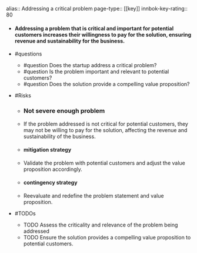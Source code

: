 alias:: Addressing a critical problem
page-type:: [[key]]
innbok-key-rating:: 80
- #### Addressing a problem that is critical and important for potential customers increases their willingness to pay for the solution, ensuring revenue and sustainability for the business.
- #questions
  - #question Does the startup address a critical problem?
  - #question Is the problem important and relevant to potential customers?
  - #question Does the solution provide a compelling value proposition?
- #Risks

  - ### Not severe enough problem
  - If the problem addressed is not critical for potential customers, they may not be willing to pay for the solution, affecting the revenue and sustainability of the business.
  - #### mitigation strategy
  - Validate the problem with potential customers and adjust the value proposition accordingly.
  - #### contingency strategy
  - Reevaluate and redefine the problem statement and value proposition.
- #TODOs
  - TODO Assess the criticality and relevance of the problem being addressed
  - TODO  Ensure the solution provides a compelling value proposition to potential customers.


